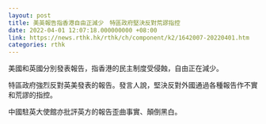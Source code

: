 ```yaml
---
layout: post
title: 美英報告指香港自由正減少　特區政府堅決反對荒謬指控
date: 2022-04-01 12:07:18.000000000 +08:00
link: https://news.rthk.hk/rthk/ch/component/k2/1642007-20220401.htm
categories: rthk
---
```


美國和英國分別發表報告，指香港的民主制度受侵蝕，自由正在減少。

特區政府強烈反對英美發表的報告。發言人說，堅決反對外國通過各種報告作不實和荒謬的指控。

中國駐英大使館亦批評英方的報告歪曲事實、顛倒黑白。
